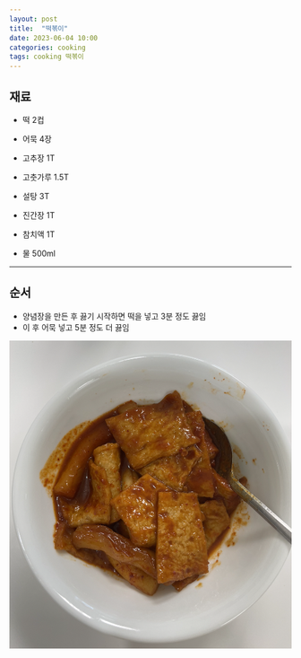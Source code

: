 ```yaml
---
layout: post
title:  "떡볶이"
date: 2023-06-04 10:00
categories: cooking
tags: cooking 떡볶이
---
```


## 재료

- 떡 2컵
- 어묵 4장

- 고추장 1T
- 고춧가루 1.5T
- 설탕 3T
- 진간장 1T
- 참치액 1T
- 물 500ml

---

## 순서

- 양념장을 만든 후 끓기 시작하면 떡을 넣고 3분 정도 끓임
- 이 후 어묵 넣고 5분 정도 더 끓임

![떡볶이](/assets/img/cooking/2023/0604/ddokbokki.png)
